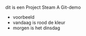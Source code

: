 dit is een Project Steam A Git-demo


* voorbeeld
* vandaag is rood de kleur
* morgen is het dinsdag

